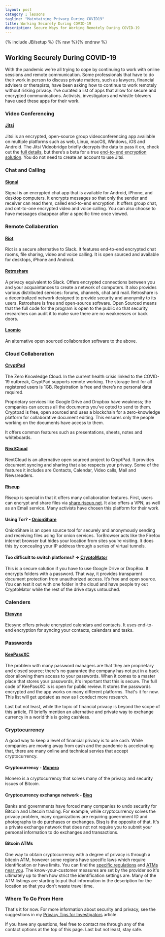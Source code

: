 ```yaml
---
layout: post
category : lessons
tagline: "Maintaining Privacy During COVID19"
title: Working Securely During COVID-19
description: Secure Ways for Working Remotely During COVID-19
---
```

{% include JB/setup %}
{% raw %}{% endraw %}

## Working Securely During COVID-19

With the pandemic we're all trying to cope by continuing to work with online sessions and remote communication. Some professionals that have to do their work in person to discuss private matters, such as lawyers, financial advisers or therapists, have been asking how to continue to work remotely without risking privacy. I've curated a list of apps that allow for secure and encrypted communications. Activists, investigators and whistle-blowers have used these apps for their work. 

### Video Conferencing

#### [Jitsi](https://jitsi.org)

Jitsi is an encrypted, open-source group videoconferencing app available on multiple platforms such as web, Linux, macOS, Windows, iOS and Android. The Jitsi Videobridge briefly decrypts the data to pass it on, check out the [full details](https://jitsi.org/security/), but there’s a beta for a true [end-to-end encryption solution](https://jitsi.org/blog/e2ee/). You do not need to create an account to use Jitsi.

### Chat and Calling

#### [Signal](https://signal.org)
Signal is an encrypted chat app that is available for Android, iPhone, and desktop computers. It encrypts messages so that only the sender and receiver can read them, called end-to-end encryption. It offers group chat, and ont-to-one encrypted video and voice calling. You can also choose to have messages disappear after a specific time once viewed.

### Remote Collaberation

#### [Riot](https://about.riot.im/)
Riot is a secure alternative to Slack. It features end-to-end encrypted chat rooms, file sharing, video and voice calling. It is open sourced and available for desktops, iPhone and Android.

#### [Retroshare](https://retroshare.cc)
A privacy equivalent to Slack. Offers encrypted connections between you and your acquaintances to create a network of computers. It also provides various distributed services: forums, channels, chat and mail. Retroshare is a decentralized network designed to provide security and anonymity to its users. Retroshare is free and open-source software. Open Sourced means that the full code for the program is open to the public so that security researches can audit it to make sure there are no weaknesses or back doors. 

#### [Loomio](https://www.loomio.org/) 
An alternative open sourced collaboration software to the above.

### Cloud Collaboration

#### [CryptPad](https://cryptpad.fr/) 
The Zero Knowledge Cloud. In the current health crisis linked to the COVID-19 outbreak, CryptPad supports remote working. The storage limit for all registered users is 1GB. Registration is free and there’s no personal data required.

Proprietary services like Google Drive and Dropbox have weakness; the companies can access all the documents you've opted to send to them. Cryptpad is free, open sourced and uses a blockchain for a zero-knowledge platform for collaborative document editing. This ensures only the people working on the documents have access to them. 

It offers common features such as presentations, sheets, notes and whiteboards. 

#### [NextCloud](https://nextcloud.com) 
NextCloud is an alternative open sourced project to CryptPad. It provides document syncing and sharing that also respects your privacy. Some of the features it includes are Contacts, Calendar, Video calls, Mail and Newsreaders. 

#### [Riseup](https://riseup.net)
Riseup is special in that it offers many collaboration features. First, users can encrypt and share files via [share.riseup.net](https://share.riseup.net). It also offers a VPN, as well as an Email service. Many activists have chosen this platform for their work. 

#### Using Tor? - [OnionShare](https://onionshare.org/) 
OnionShare is an open source tool for securely and anonymously sending and receiving files using Tor onion services. TorBrowser acts like the Firefox internet browser but hides your location from sites you’re visiting. It does this by concealing your IP address through a series of virtual tunnels. 

#### Too difficult to switch platforms? -> [CryptoMator](https://cryptomator.org/) 
This is a secure solution if you have to use Google Drive or DropBox. It encrypts folders with a password. That way, it provides transparent document protection from unauthorized access. It’s free and open source. You can test it out with one folder in the cloud and have people try out CryptoMator while the rest of the drive stays untouched.

### Calenders
#### [Etesync](https://www.etesync.com/) 
Etesync offers private encrypted calendars and contacts. It uses end-to-end encryption for syncing your contacts, calendars and tasks. 

### Passwords
#### [KeePassXC](https://keepassxc.org/) 
The problem with many password managers are that they are proprietary and closed source; there's no guarantee the company has not put in a back door allowing them access to your passwords. When it comes to a master place that stores your passwords, it's important that this is secure. The full code of KeePassXC is is open for public review. It stores the passwords encrypted and the app works on many different platforms. That's it for now. This list will get updated as new as I conduct more research.

Last but not least, while the topic of financial privacy is beyond the scope of this article, I'll briefly mention an alternative and private way to exchange currency in a world this is going cashless. 

### Cryptocurrency

A good way to keep a level of financial privacy is to use cash. While companies are moving away from cash and the pandemic is accelerating that, there are many online and technical servies that accept cryptocurrency.

#### Cryptocurrency - [Monero](https://web.getmonero.org)
Monero is a cryptocurrency that solves many of the privacy and security issues of Bitcoin. 

#### Cryptocurrency exchange network - [Bisq](https://bisq.network) 
Banks and governments have forced many companies to undo security for Bitcoin and Litecoin trading. For example, while cryptocurrency solves the privacy problem, many organizations are requiring government ID and photographs to do purchases or exchanges. Bisq is the opposite of that. It's a private exchange network that does not not require you to submit your personal information to do exchanges and transactions.

#### Bitcoin ATMs
One way to obtain cryptocurrency with a degree of privacy is through a bitcoin ATM, however some regions have specific laws which require identification or have limits. You can find the [specific regulations](https://www.loc.gov/law/help/cryptocurrency/world-survey.php) and [ATMs near you](https://coinatmradar.com). The know-your-customer measures are set by the provider so it's ultimately up to them how strict the identification settings are. Many of the ATM listings are starting to put that information in the description for the location so that you don't waste travel time.

### Where To Go From Here
That's it for now. For more information about security and privacy, see the suggestions in my <a href="https://kolinsturt.github.io/lessons/2018/06/01/privacy_activists_investigators">Privacy Tips for Investigators</a> article.

If you have any questions, feel free to contact me through any of the contact options at the top of this page. Last but not least, stay safe. 
